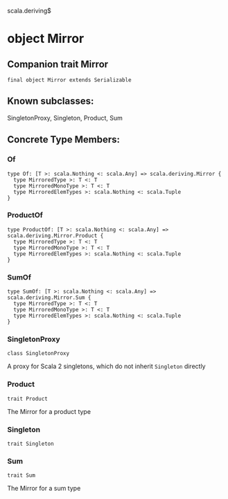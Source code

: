 scala.deriving$
# object Mirror

## Companion trait Mirror

<pre><code class="language-scala" >final object Mirror extends Serializable</pre></code>
## Known subclasses:
SingletonProxy, Singleton, Product, Sum
## Concrete Type Members:
### Of
<pre><code class="language-scala" >type Of: [T >: scala.Nothing <: scala.Any] => scala.deriving.Mirror {
  type MirroredType >: T <: T
  type MirroredMonoType >: T <: T
  type MirroredElemTypes >: scala.Nothing <: scala.Tuple
}</pre></code>

### ProductOf
<pre><code class="language-scala" >type ProductOf: [T >: scala.Nothing <: scala.Any] => scala.deriving.Mirror.Product {
  type MirroredType >: T <: T
  type MirroredMonoType >: T <: T
  type MirroredElemTypes >: scala.Nothing <: scala.Tuple
}</pre></code>

### SumOf
<pre><code class="language-scala" >type SumOf: [T >: scala.Nothing <: scala.Any] => scala.deriving.Mirror.Sum {
  type MirroredType >: T <: T
  type MirroredMonoType >: T <: T
  type MirroredElemTypes >: scala.Nothing <: scala.Tuple
}</pre></code>

### SingletonProxy
<pre><code class="language-scala" >class SingletonProxy</pre></code>
A proxy for Scala 2 singletons, which do not inherit `Singleton` directly

### Product
<pre><code class="language-scala" >trait Product</pre></code>
The Mirror for a product type

### Singleton
<pre><code class="language-scala" >trait Singleton</pre></code>
### Sum
<pre><code class="language-scala" >trait Sum</pre></code>
The Mirror for a sum type

